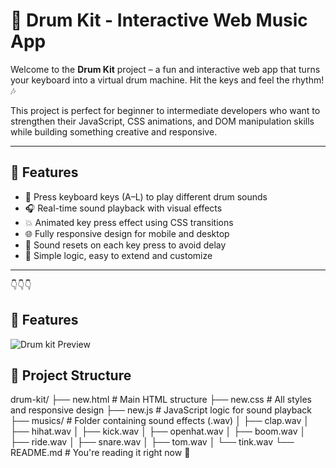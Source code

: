 # 🥁 Drum Kit - Interactive Web Music App

Welcome to the **Drum Kit** project – a fun and interactive web app that turns your keyboard into a virtual drum machine. Hit the keys and feel the rhythm! 🎶

This project is perfect for beginner to intermediate developers who want to strengthen their JavaScript, CSS animations, and DOM manipulation skills while building something creative and responsive.

---

## 🚀 Features

- 🎹 Press keyboard keys (A–L) to play different drum sounds
- 🎧 Real-time sound playback with visual effects
- 💥 Animated key press effect using CSS transitions
- 🌐 Fully responsive design for mobile and desktop
- 🔁 Sound resets on each key press to avoid delay
- 🧠 Simple logic, easy to extend and customize

---


👇👇👇
## 🚀 Features

![Drum kit Preview](./images/QFZ3lOPcwrU.png)



## 📁 Project Structure

drum-kit/
├── new.html # Main HTML structure
├── new.css # All styles and responsive design
├── new.js # JavaScript logic for sound playback
├── musics/ # Folder containing sound effects (.wav)
│ ├── clap.wav
│ ├── hihat.wav
│ ├── kick.wav
│ ├── openhat.wav
│ ├── boom.wav
│ ├── ride.wav
│ ├── snare.wav
│ ├── tom.wav
│ └── tink.wav
└── README.md # You're reading it right now 📖